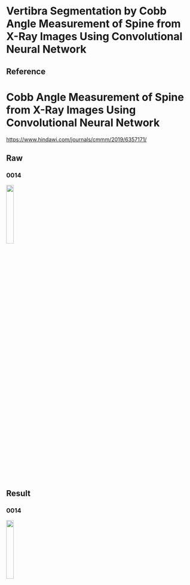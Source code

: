 # Vertibra Segmentation by Cobb Angle Measurement of Spine from X-Ray Images Using Convolutional Neural Network
## Reference
# Cobb Angle Measurement of Spine from X-Ray Images Using Convolutional Neural Network
https://www.hindawi.com/journals/cmmm/2019/6357171/

## Raw
### 0014
<img src="https://github.com/shauming1020/Digital-Image-Processing_Project/blob/master/FinalProject/GeneratePretrainDataset/picture/0014_raw.png" width="20%">

## Result
### 0014
<img src="https://github.com/shauming1020/Digital-Image-Processing_Project/blob/master/FinalProject/GeneratePretrainDataset/picture/0014_feat.png" width="20%">

